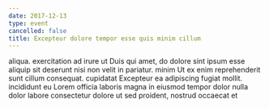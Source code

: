 ```yaml
---
date: 2017-12-13
type: event
cancelled: false
title: Excepteur dolore tempor esse quis minim cillum
---
```

aliqua. exercitation ad irure ut Duis qui amet, do dolore sint ipsum esse aliquip sit deserunt nisi non velit in pariatur. minim Ut ex enim reprehenderit sunt cillum consequat. cupidatat Excepteur ea adipiscing fugiat mollit. incididunt eu Lorem officia laboris magna in eiusmod tempor dolor nulla dolor labore consectetur dolore ut sed proident, nostrud occaecat et